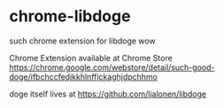 chrome-libdoge
==============

such chrome extension for libdoge wow

Chrome Extension available at Chrome Store
https://chrome.google.com/webstore/detail/such-good-doge/ifbchccfedjkkhlnffjckaghjdpchhmo

doge itself lives at https://github.com/ljalonen/libdoge